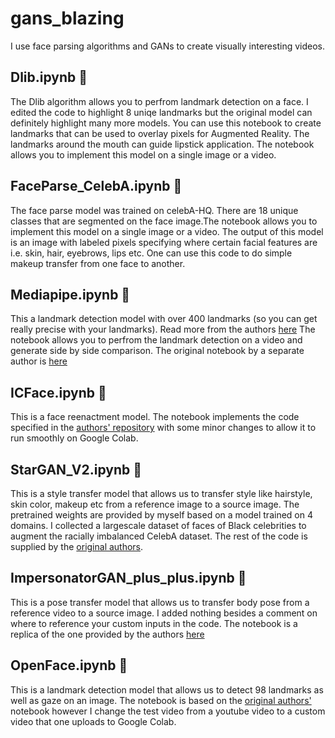 # gans_blazing
I use face parsing algorithms and GANs to create visually interesting videos. 

## Dlib.ipynb 💫 
The Dlib algorithm allows you to perfrom landmark detection on a face. I edited the code to highlight 8 uniqe landmarks but the original model can definitely highlight many more models. You can use this notebook to create landmarks that can be used to overlay pixels for Augmented Reality. The landmarks around the mouth can guide lipstick application. The notebook allows you to implement this model on a single image or a video. 

## FaceParse_CelebA.ipynb 💫  
The face parse model was trained on celebA-HQ. There are 18 unique classes that are segmented on the face image.The notebook allows you to implement this model on a single image or a video. The output of this model is an image with labeled pixels specifying where certain facial features are i.e. skin, hair, eyebrows, lips etc. One can use this code to do simple makeup transfer from one face to another.

## Mediapipe.ipynb 💫  
This a landmark detection model with over 400 landmarks (so you can get really precise with your landmarks). Read more from the authors [here](https://google.github.io/mediapipe/solutions/face_mesh.html) The notebook allows you to perfrom the landmark detection on a video and generate side by side comparison. The original notebook by a separate author is [here](https://colab.research.google.com/github/kevinash/awesome-ai/blob/main/notebooks/5_FacesAndExpressions/MediaPipe_Face_Mesh.ipynb)

## ICFace.ipynb 💫  
This is a face reenactment model. The notebook implements the code specified in the [authors' repository](https://github.com/Blade6570/icface) with some minor changes to allow it to run smoothly on Google Colab.

## StarGAN_V2.ipynb 💫
This is a style transfer model that allows us to transfer style like hairstyle, skin color, makeup etc from a reference image to a source image. The pretrained weights are provided by myself based on a model trained on 4 domains. I collected a largescale dataset of faces of Black celebrities to augment the racially imbalanced CelebA dataset. The rest of the code is supplied by the [original authors](https://github.com/clovaai/stargan-v2-tensorflow).

## ImpersonatorGAN_plus_plus.ipynb 💫
This is a pose transfer model that allows us to transfer body pose from a reference video to a source image. I added nothing besides a comment on where to reference your custom inputs in the code. The notebook is a replica of the one provided by the authors [here](https://github.com/iPERDance/iPERCore)


## OpenFace.ipynb 💫
This is a landmark detection model that allows us to detect 98 landmarks as well as gaze on an image. The notebook is based on the [original authors'](https://github.com/TadasBaltrusaitis/OpenFace) notebook however I change the test video from a youtube video to a custom video that one uploads to Google Colab. 

